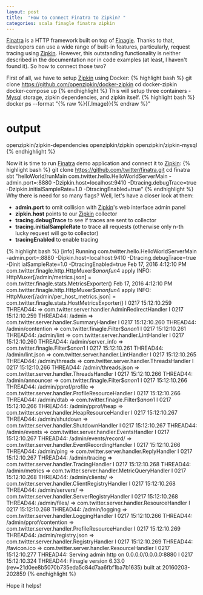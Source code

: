 ```yaml
---
layout: post
title:  "How to connect Finatra to Zipkin? "
categories: scala finagle finatra zipkin
---
```


[Finatra](https://twitter.github.io/finatra/) is a HTTP framework built on top of [Finagle](https://twitter.github.io/finagle/). Thanks to that, developers can use a wide range of built-in features, particularly, request tracing using [Zipkin](http://zipkin.io/). However, this outstanding functionality is neither described in the documentation nor in code examples (at least, I haven't found it). So how to connect those two?

First of all, we have to setup [Zipkin](http://zipkin.io/) using Docker:
{% highlight bash %}
git clone https://github.com/openzipkin/docker-zipkin
cd docker-zipkin
docker-compose up
{% endhighlight %}
This will setup three containers - [Mysql](https://www.mysql.com/) storage, zipkin dependencies, and zipkin itself.
{% highlight bash %}
docker ps --format "{% raw %}{{.Image}}{% endraw %}"

# output
openzipkin/zipkin-dependencies
openzipkin/zipkin
openzipkin/zipkin-mysql
{% endhighlight %}

Now it is time to run [Finatra](https://twitter.github.io/finatra/) demo application and connect it to [Zipkin](http://zipkin.io/):
{% highlight bash %}
git clone https://github.com/twitter/finatra.git
cd finatra
sbt "helloWorld/runMain com.twitter.hello.HelloWorldServerMain
-admin.port=:8880
-Dzipkin.host=localhost:9410
-Dtracing.debugTrace=true
-Dzipkin.initialSampleRate=1.0
-DtracingEnabled=true"
{% endhighlight %}
Why there is need for so many flags? Well, let's have a closer look at them:

* **admin.port** to omit collision with [Zipkin](http://zipkin.io/)'s web interface admin panel
* **zipkin.host** points to our [Zipkin](http://zipkin.io/) collector
* **tracing.debugTrace** to see if traces are sent to collector
* **tracing.initialSampleRate** to trace all requests (otherwise only n-th lucky request will go to collector)
* **tracingEnabled** to enable tracing

{% highlight bash %}
[info] Running com.twitter.hello.HelloWorldServerMain -admin.port=:8880 -Dipkin.host=localhost:9410 -Dtracing.debugTrace=true -Dinit
ialSampleRate=1.0 -DtracingEnabled=true
Feb 17, 2016 4:12:10 PM com.twitter.finagle.http.HttpMuxer$$anonfun$4 apply
INFO: HttpMuxer[/admin/metrics.json] = com.twitter.finagle.stats.MetricsExporter(<function1>)
Feb 17, 2016 4:12:10 PM com.twitter.finagle.http.HttpMuxer$$anonfun$4 apply
INFO: HttpMuxer[/admin/per_host_metrics.json] = com.twitter.finagle.stats.HostMetricsExporter(<function1>)
I 0217 15:12:10.259 THREAD44:  => com.twitter.server.handler.AdminRedirectHandler
I 0217 15:12:10.259 THREAD44: /admin => com.twitter.server.handler.SummaryHandler
I 0217 15:12:10.260 THREAD44: /admin/contention => com.twitter.finagle.Filter$$anon$1
I 0217 15:12:10.261 THREAD44: /admin/lint => com.twitter.server.handler.LintHandler
I 0217 15:12:10.260 THREAD44: /admin/server_info => com.twitter.finagle.Filter$$anon$1
I 0217 15:12:10.261 THREAD44: /admin/lint.json => com.twitter.server.handler.LintHandler
I 0217 15:12:10.265 THREAD44: /admin/threads => com.twitter.server.handler.ThreadsHandler
I 0217 15:12:10.266 THREAD44: /admin/threads.json => com.twitter.server.handler.ThreadsHandler
I 0217 15:12:10.266 THREAD44: /admin/announcer => com.twitter.finagle.Filter$$anon$1
I 0217 15:12:10.266 THREAD44: /admin/pprof/profile => com.twitter.server.handler.ProfileResourceHandler
I 0217 15:12:10.266 THREAD44: /admin/dtab => com.twitter.finagle.Filter$$anon$1
I 0217 15:12:10.266 THREAD44: /admin/pprof/heap => com.twitter.server.handler.HeapResourceHandler
I 0217 15:12:10.267 THREAD44: /admin/shutdown => com.twitter.server.handler.ShutdownHandler
I 0217 15:12:10.267 THREAD44: /admin/events => com.twitter.server.handler.EventsHandler
I 0217 15:12:10.267 THREAD44: /admin/events/record/ => com.twitter.server.handler.EventRecordingHandler
I 0217 15:12:10.266 THREAD44: /admin/ping => com.twitter.server.handler.ReplyHandler
I 0217 15:12:10.267 THREAD44: /admin/tracing => com.twitter.server.handler.TracingHandler
I 0217 15:12:10.268 THREAD44: /admin/metrics => com.twitter.server.handler.MetricQueryHandler
I 0217 15:12:10.268 THREAD44: /admin/clients/ => com.twitter.server.handler.ClientRegistryHandler
I 0217 15:12:10.268 THREAD44: /admin/servers/ => com.twitter.server.handler.ServerRegistryHandler
I 0217 15:12:10.268 THREAD44: /admin/files/ => com.twitter.server.handler.ResourceHandler
I 0217 15:12:10.268 THREAD44: /admin/logging => com.twitter.server.handler.LoggingHandler
I 0217 15:12:10.266 THREAD44: /admin/pprof/contention => com.twitter.server.handler.ProfileResourceHandler
I 0217 15:12:10.269 THREAD44: /admin/registry.json => com.twitter.server.handler.RegistryHandler
I 0217 15:12:10.269 THREAD44: /favicon.ico => com.twitter.server.handler.ResourceHandler
I 0217 15:12:10.277 THREAD44: Serving admin http on 0.0.0.0/0.0.0.0:8880
I 0217 15:12:10.324 THREAD44: Finagle version 6.33.0 (rev=21d0ee8b5070b735eda5c84d7aa6fbf1ba7b1635) built at 20160203-202859
{% endhighlight %}

Hope it helps!
